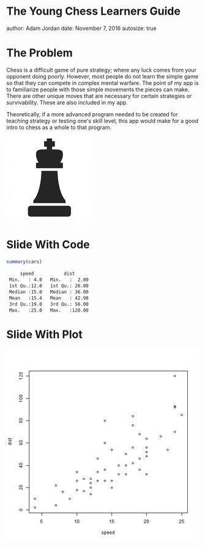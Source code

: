 The Young Chess Learners Guide
========================================================
author: Adam Jordan
date: November 7, 2016
autosize: true

The Problem
========================================================

Chess is a difficult game of pure strategy; where any luck comes from
your opponent doing poorly. However, most people do not learn the simple
game so that they can compete in complex mental warfare. The point of my
app is to familiarize people with those simple movements the pieces can
make. There are other unique moves that are necessary for certain
strategies or survivability. These are also included in my app.

Theoretically, if a more advanced program needed to be created for teaching
strategy or testing one's skill level, this app would make for a good 
intro to chess as a whole to that program.

![](Images/king.png)


Slide With Code
========================================================


```r
summary(cars)
```

```
     speed           dist       
 Min.   : 4.0   Min.   :  2.00  
 1st Qu.:12.0   1st Qu.: 26.00  
 Median :15.0   Median : 36.00  
 Mean   :15.4   Mean   : 42.98  
 3rd Qu.:19.0   3rd Qu.: 56.00  
 Max.   :25.0   Max.   :120.00  
```

Slide With Plot
========================================================

![plot of chunk unnamed-chunk-2](Presentation_for_C9W4-figure/unnamed-chunk-2-1.png)
